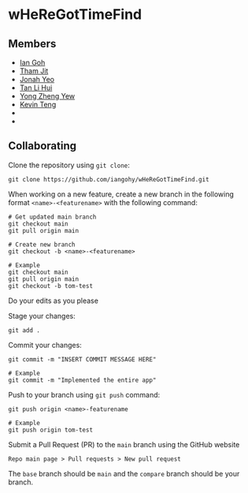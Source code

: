 # wHeReGotTimeFind

## Members
 - [Ian Goh](https://github.com/iangohy)
 - [Tham Jit](https://github.com/asdfash)
 - [Jonah Yeo](https://github.com/J-onah)
 - [Tan Li Hui](https://github.com/t-lihui)
 - [Yong Zheng Yew](https://github.com/YongZhengYew)
 - [Kevin Teng](https://github.com/lemons4lyf)
 -
 -

## Collaborating
Clone the repository using `git clone`:
```
git clone https://github.com/iangohy/wHeReGotTimeFind.git
```

When working on a new feature, create a new branch in the following format `<name>-<featurename>` with the following command:
```
# Get updated main branch
git checkout main
git pull origin main

# Create new branch
git checkout -b <name>-<featurename>

# Example
git checkout main
git pull origin main
git checkout -b tom-test
```

Do your edits as you please

Stage your changes:
```
git add .
```

Commit your changes:
```
git commit -m "INSERT COMMIT MESSAGE HERE"

# Example
git commit -m "Implemented the entire app"
```

Push to your branch using `git push` command:
```
git push origin <name>-featurename

# Example
git push origin tom-test
```

Submit a Pull Request (PR) to the `main` branch using the GitHub website
```
Repo main page > Pull requests > New pull request
```
The `base` branch should be `main` and the `compare` branch should be your branch.
